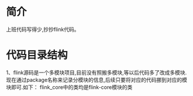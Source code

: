 # 简介
上班代码写得少,抄抄flink代码。

# 代码目录结构
1、flink源码是一个多模块项目,目前没有照搬多模块,等以后代码多了改成多模块.
现在通过package名称来记录分模块的信息,后续只要将对应的代码挪到对应的模块即可.如下：
flink_core中的类均是flink-core模块的类